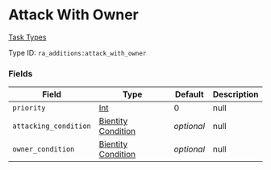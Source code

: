 # Attack With Owner
[Task Types](../task_types_types.md)

Type ID: `ra_additions:attack_with_owner`
### Fields
Field | Type | Default | Description
------|------|---------|-------------
`priority` | [Int](../data_types/int.md) | 0 | null
`attacking_condition` | [Bientity Condition](../data_types/bientity_condition.md) | _optional_ | null
`owner_condition` | [Bientity Condition](../data_types/bientity_condition.md) | _optional_ | null

